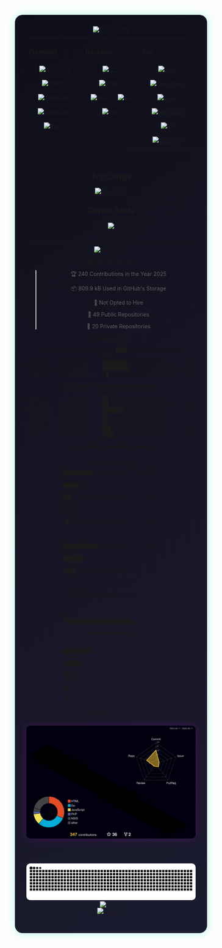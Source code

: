 <div align="center" style="
  background: linear-gradient(145deg, #0f0f1a, #1b1b2f);
  padding: 30px;
  border-radius: 20px;
  box-shadow: 0 0 25px rgba(0, 255, 170, 0.3);
">

  <!-- Typing Animation -->
  <a href="https://git.io/typing-svg" target="_blank" rel="noopener noreferrer">
    <img src="https://readme-typing-svg.demolab.com?font=Fira+Code&pause=1000&color=00FFA0&center=true&vCenter=true&width=435&lines=fmt.Println(%22Hacked+By+Eviden%22)" alt="Typing SVG" />
  </a>
<table><tr><td valign="top" width="33%">

### Frontend

<div align="center">  
<a href="https://getbootstrap.com/docs/3.4/javascript/" target="_blank"><img style="margin: 10px" src="https://profilinator.rishav.dev/skills-assets/bootstrap-plain.svg" alt="Bootstrap" height="50" /></a>  
<a href="https://en.wikipedia.org/wiki/HTML5" target="_blank"><img style="margin: 10px" src="https://profilinator.rishav.dev/skills-assets/html5-original-wordmark.svg" alt="HTML5" height="50" /></a>  
<a href="https://www.javascript.com/" target="_blank"><img style="margin: 10px" src="https://profilinator.rishav.dev/skills-assets/javascript-original.svg" alt="JavaScript" height="50" /></a>  
<a href="https://www.typescriptlang.org/" target="_blank"><img style="margin: 10px" src="https://profilinator.rishav.dev/skills-assets/typescript-original.svg" alt="TypeScript" height="50" /></a>  
<a href="https://vuejs.org/" target="_blank"><img style="margin: 10px" src="https://profilinator.rishav.dev/skills-assets/vuejs-original-wordmark.svg" alt="Vue.js" height="50" /></a>  
</div>

</td><td valign="top" width="33%">

### Backend

<div align="center">  
<a href="https://www.cplusplus.com/" target="_blank"><img style="margin: 10px" src="https://profilinator.rishav.dev/skills-assets/cplusplus-original.svg" alt="C++" height="50" /></a>  
<a href="https://www.python.org/" target="_blank"><img style="margin: 10px" src="https://profilinator.rishav.dev/skills-assets/python-original.svg" alt="Python" height="50" /></a>  
<a href="https://www.java.com/" target="_blank"><img style="margin: 10px" src="https://profilinator.rishav.dev/skills-assets/java-original-wordmark.svg" alt="Java" height="50" /></a>  
<a href="https://go.dev/" target="_blank"><img style="margin: 10px" src="https://profilinator.rishav.dev/skills-assets/go-original.svg" alt="Go" height="50" /></a>  
<a href="https://www.rust-lang.org/" target="_blank"><img style="margin: 10px" src="https://profilinator.rishav.dev/skills-assets/rust-plain.svg" alt="Rust" height="50" /></a>  
</div>

</td><td valign="top" width="33%">

### Env

<div align="center">  
<a href="https://www.gnu.org/software/bash/" target="_blank"><img style="margin: 10px" src="https://profilinator.rishav.dev/skills-assets/gnu_bash-icon.svg" alt="Bash" height="50" /></a>  
<a href="https://docs.microsoft.com/en-us/powershell/" target="_blank"><img style="margin: 10px" src="https://profilinator.rishav.dev/skills-assets/powershell.png" alt="PowerShell" height="50" /></a>  
<a href="https://www.linux.org/" target="_blank"><img style="margin: 10px" src="https://profilinator.rishav.dev/skills-assets/linux-original.svg" alt="Linux" height="50" /></a>  
<a href="https://www.mongodb.com/" target="_blank"><img style="margin: 10px" src="https://profilinator.rishav.dev/skills-assets/mongodb-original-wordmark.svg" alt="MongoDB" height="50" /></a>  
<a href="https://github.com/" target="_blank"><img style="margin: 10px" src="https://profilinator.rishav.dev/skills-assets/git-scm-icon.svg" alt="Git" height="50" /></a>  
<a href="https://dotnet.microsoft.com/download" target="_blank"><img style="margin: 10px" src="https://profilinator.rishav.dev/skills-assets/dotnetcore.png" alt=".Net Core" height="50" /></a>  
</div>

</td></tr></table>

<br/>

## Top Langs

[![Top Langs](https://github-readme-stats-brown-eight-26.vercel.app/api/top-langs/?username=Eviden0&hide=javascript,html,Tex,CSS,Stylus,NSIS,Pug,Roff&layout=compact)](https://github.com/anuraghazra/github-readme-stats)


## Github Stats

<div align="center"><img src="https://github-readme-stats.vercel.app/api?username=Eviden0&show_icons=true&count_private=true&hide_border=true" align="center" /></div>
<br/>

-----

<!--START_SECTION:waka-->
![Code Time](http://img.shields.io/badge/Code%20Time-707%20hrs%2012%20mins-blue)

**🐱 My GitHub Data** 

> 🏆 240 Contributions in the Year 2025
 > 
> 📦 809.9 kB Used in GitHub's Storage 
 > 
> 🚫 Not Opted to Hire
 > 
> 📜 49 Public Repositories 
 > 
> 🔑 20 Private Repositories  
 > 
**I'm an Early 🐤** 

```text
🌞 Morning    56 commits     ████░░░░░░░░░░░░░░░░░░░░░   17.07% 
🌆 Daytime    120 commits    █████████░░░░░░░░░░░░░░░░   36.59% 
🌃 Evening    132 commits    ██████████░░░░░░░░░░░░░░░   40.24% 
🌙 Night      20 commits     █░░░░░░░░░░░░░░░░░░░░░░░░   6.1%

```
📅 **I'm Most Productive on Wednesday** 

```text
Monday       27 commits     ██░░░░░░░░░░░░░░░░░░░░░░░   8.23% 
Tuesday      31 commits     ██░░░░░░░░░░░░░░░░░░░░░░░   9.45% 
Wednesday    110 commits    ████████░░░░░░░░░░░░░░░░░   33.54% 
Thursday     28 commits     ██░░░░░░░░░░░░░░░░░░░░░░░   8.54% 
Friday       30 commits     ██░░░░░░░░░░░░░░░░░░░░░░░   9.15% 
Saturday     46 commits     ███░░░░░░░░░░░░░░░░░░░░░░   14.02% 
Sunday       56 commits     ████░░░░░░░░░░░░░░░░░░░░░   17.07%

```


📊 **This Week I Spent My Time On** 

```text
💬 Programming Languages: 
Java                     12 hrs 24 mins      ███████████░░░░░░░░░░░░░░   46.27% 
Go                       6 hrs 39 mins       ██████░░░░░░░░░░░░░░░░░░░   24.85% 
Markdown                 3 hrs 5 mins        ███░░░░░░░░░░░░░░░░░░░░░░   11.54% 
YAML                     1 hr 1 min          █░░░░░░░░░░░░░░░░░░░░░░░░   3.8% 
CLASS                    57 mins             █░░░░░░░░░░░░░░░░░░░░░░░░   3.57%

🔥 Editors: 
IntelliJ IDEA            13 hrs 26 mins      ████████████░░░░░░░░░░░░░   50.12% 
GoLand                   8 hrs 5 mins        ███████░░░░░░░░░░░░░░░░░░   30.17% 
VS Code                  4 hrs 41 mins       ████░░░░░░░░░░░░░░░░░░░░░   17.5% 
Rider                    33 mins             ░░░░░░░░░░░░░░░░░░░░░░░░░   2.1% 
RustRover                1 min               ░░░░░░░░░░░░░░░░░░░░░░░░░   0.11%

💻 Operating System: 
Windows                  26 hrs 48 mins      █████████████████████████   100.0%

```

**I Mostly Code in Go** 

```text
Go                       17 repos            ██████████░░░░░░░░░░░░░░░   40.48% 
HTML                     11 repos            ██████░░░░░░░░░░░░░░░░░░░   26.19% 
JavaScript               4 repos             ██░░░░░░░░░░░░░░░░░░░░░░░   9.52% 
PHP                      2 repos             █░░░░░░░░░░░░░░░░░░░░░░░░   4.76% 
Vue                      2 repos             █░░░░░░░░░░░░░░░░░░░░░░░░   4.76%

```



 Last Updated on 12/08/2025
<!--END_SECTION:waka-->
-----

  <!-- 修仙展示 -->
  <!--
  <img src="https://github-immortality.vercel.app/api?username=Eviden0" alt="Eviden's GitHub stats" width="800px" style="border-radius: 10px; box-shadow: 0 0 20px rgba(0,255,170,0.2);" />

  <br/><br/>
  -->

  <!-- 3D Contributions -->
  <img src="https://raw.githubusercontent.com/Eviden0/Eviden0/main/profile-3d-contrib/profile-night-rainbow.svg" alt="3D Contribution Profile: Night Rainbow" width="800px" style="border-radius: 10px; box-shadow: 0 0 20px rgba(255,0,255,0.2);" />

<br/><br/>

  <!-- Activity Graph
  <img src="https://github-readme-activity-graph.vercel.app/graph?username=Eviden0&theme=tokyo-night&custom_title=Eviden0%27s%20Activity&hide_border=true" alt="Eviden's github activity graph" width="800px" style="border-radius: 10px; box-shadow: 0 0 20px rgba(0,255,255,0.2);" />

  <br/><br/>
  -->

  <!-- Snake Animation -->
  <picture>
    <source media="(prefers-color-scheme: dark)" srcset="https://raw.githubusercontent.com/Peter-JXL/Peter-JXL/output/github-contribution-grid-snake-dark.svg" />
    <source media="(prefers-color-scheme: light)" srcset="https://raw.githubusercontent.com/Peter-JXL/Peter-JXL/output/github-contribution-grid-snake.svg" />
    <img alt="github contribution grid snake animation" src="https://raw.githubusercontent.com/Peter-JXL/Peter-JXL/output/github-contribution-grid-snake.svg" width="800px" style="border-radius: 10px;" />
  </picture>

  <!-- 奖杯展示 -->
  <img src="https://github-profile-trophy.vercel.app/?username=Eviden0" alt="trophy" />
<!-- 访问次数徽章修复，直接用 img 标签嵌入 -->
<div align="center" style="margin-bottom: 16px;">
  <a href="https://visitor-badge.laobi.icu/badge?page_id=Eviden0" target="_blank" rel="noopener noreferrer">
    <img src="https://visitor-badge.laobi.icu/badge?page_id=Eviden0" alt="访问次数" />
  </a>
</div>
</div>
